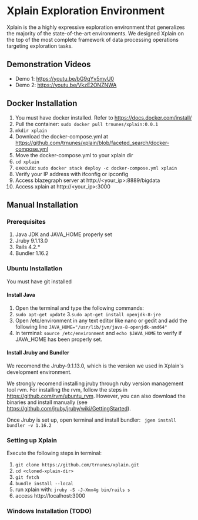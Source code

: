 # Xplain Exploration Environment

Xplain is the a highly expressive exploration environment that generalizes the majority of the state-of-the-art environments. We designed Xplain on the top of the most complete framework of data processing operations targeting exploration tasks.

## Demonstration Videos
* Demo 1: https://youtu.be/bG9qYv5mvU0
* Demo 2: https://youtu.be/VkzE2ONZNWA

## Docker Installation
1. You must have docker installed. Refer to https://docs.docker.com/install/
2. Pull the container: `sudo docker pull trnunes/xplain:0.0.1`
3. `mkdir xplain`
4. Download the docker-compose.yml at https://github.com/trnunes/xplain/blob/faceted_search/docker-compose.yml
5. Move the docker-compose.yml to your xplain dir
5. `cd xplain`
6. execute: `sudo docker stack deploy -c docker-compose.yml xplain`
7. Verify your IP address with ifconfig or ipconfig
8. Access blazegraph server at http://<your_ip>:8889/bigdata
9. Access xplain at http://<your_ip>:3000


## Manual Installation
### Prerequisites
1. Java JDK and JAVA_HOME properly set
2. Jruby 9.1.13.0
3. Rails 4.2.*
3. Bundler 1.16.2

### Ubuntu Installation
You must have git installed
#### Install Java 
1. Open the terminal and type the following commands:
2. `sudo apt-get update`
3.`sudo apt-get install openjdk-8-jre`
4. Open /etc/environment in any text editor like nano or gedit and add the following line `JAVA_HOME="/usr/lib/jvm/java-8-openjdk-amd64"`
5. In terminal: `source /etc/environment` and `echo $JAVA_HOME` to verify if JAVA_HOME has been properly set.
#### Install Jruby and Bundler
We recomend the Jruby-9.1.13.0, which is the version we used in Xplain's development environment.

We strongly recomend installing jruby through ruby version management tool rvm. For installing the rvm, follow the steps in https://github.com/rvm/ubuntu_rvm. However, you can also download the binaries and install manually (see https://github.com/jruby/jruby/wiki/GettingStarted). 

Once Jruby is set up, open terminal and install bundler: ` jgem install bundler -v 1.16.2`
### Setting up Xplain
Execute the following steps in terminal:
1. `git clone https://github.com/trnunes/xplain.git`
2. `cd <cloned-xplain-dir>`
3. `git fetch`
4. `bundle install --local`
5. run xplain with: `jruby -S -J-Xmx4g bin/rails s`
6. access http://localhost:3000


### Windows Installation (TODO)
